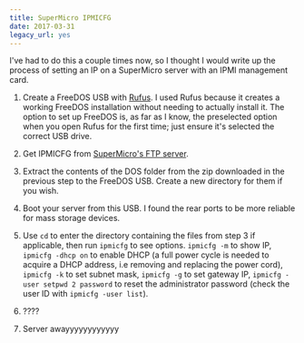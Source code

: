 ```yaml
---
title: SuperMicro IPMICFG
date: 2017-03-31
legacy_url: yes
---
```


I've had to do this a couple times now, so I thought I would write up the process of setting an IP on a SuperMicro server with an IPMI management card.

1. Create a FreeDOS USB with [Rufus](https://rufus.akeo.ie). I used Rufus because it creates a working FreeDOS installation without needing to actually install it. The option to set up FreeDOS is, as far as I know, the preselected option when you open Rufus for the first time; just ensure it's selected the correct USB drive.

2. Get IPMICFG from [SuperMicro's FTP server](ftp://ftp.supermicro.com/utility/IPMICFG/).

3. Extract the contents of the DOS folder from the zip downloaded in the previous step to the FreeDOS USB. Create a new directory for them if you wish.

4. Boot your server from this USB. I found the rear ports to be more reliable for mass storage devices.

5. Use `cd` to enter the directory containing the files from step 3 if applicable, then run `ipmicfg` to see options. `ipmicfg -m` to show IP, `ipmicfg -dhcp on` to enable DHCP (a full power cycle is needed to acquire a DHCP address, i.e removing and replacing the power cord), `ipmicfg -k` to set subnet mask, `ipmicfg -g` to set gateway IP, `ipmicfg -user setpwd 2 password` to reset the administrator password (check the user ID with `ipmicfg -user list`).

6. ????

7. Server awayyyyyyyyyyyy
